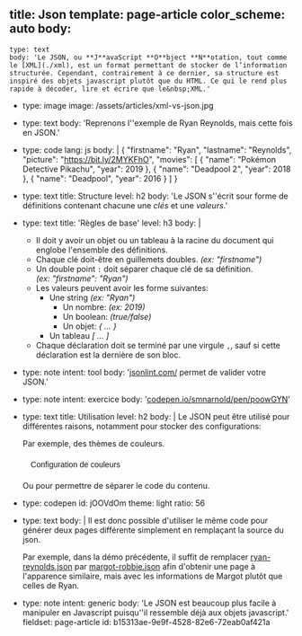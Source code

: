 title: Json
template: page-article
color_scheme: auto
body:
  -
    type: text
    body: 'Le JSON, ou **J**avaScript **O**bject **N**otation, tout comme le [XML](./xml), est un format permettant de stocker de l’information structurée. Cependant, contrairement à ce dernier, sa structure est inspiré des objets javascript plutôt que du HTML. Ce qui le rend plus rapide à décoder, lire et écrire que le&nbsp;XML.'
  -
    type: image
    image: /assets/articles/xml-vs-json.jpg
  -
    type: text
    body: 'Reprenons l''exemple de Ryan Reynolds, mais cette fois en&nbsp;JSON.'
  -
    type: code
    lang: js
    body: |
      {
        "firstname": "Ryan",
        "lastname": "Reynolds",
        "picture": "https://bit.ly/2MYKFhO",
        "movies": [
          {
            "name": "Pokémon Detective Pikachu",
            "year": 2019
          },
          {
            "name": "Deadpool 2",
            "year": 2018
          },
          {
            "name": "Deadpool",
            "year": 2016
          }
        ]
      }
  -
    type: text
    title: Structure
    level: h2
    body: 'Le JSON s''écrit sour forme de définitions contenant chacune une _clés_ et une _valeurs_.'
  -
    type: text
    title: 'Règles de base'
    level: h3
    body: |
      - Il doit y avoir un objet ou un tableau à la racine du document qui englobe l'ensemble des&nbsp;définitions.
      - Chaque clé doit-être en guillemets doubles. _(ex:&nbsp;"firstname")_
      - Un double point `:` doit séparer chaque clé de sa définition. _(ex:&nbsp;"firstname":&nbsp;"Ryan")_
      - Les valeurs peuvent avoir les forme&nbsp;suivantes:
      	- Une string _(ex:&nbsp;"Ryan")_
          - Un nombre: _(ex:&nbsp;2019)_
          - Un boolean: _(true/false)_
          - Un objet: _{ ... }_
      	- Un tableau _[ ... ]_
      - Chaque déclaration doit se terminé par une virgule `,`, sauf si cette déclaration est la dernière de son&nbsp;bloc.
  -
    type: note
    intent: tool
    body: '[jsonlint.com/](https://jsonlint.com/) permet de valider votre JSON.'
  -
    type: note
    intent: exercice
    body: '[codepen.io/smnarnold/pen/poowGYN](https://codepen.io/smnarnold/pen/poowGYN)'
  -
    type: text
    title: Utilisation
    level: h2
    body: |
      Le JSON peut être utilisé pour différentes raisons, notamment pour stocker des configurations:
      
      Par exemple, des thèmes de couleurs.
      
      <script>
        var demoJson = function() {
          fetch('https://i.smnarnold.com/colors/colors.json')
          .then(response => response.json())
          .then(result => {
            const index = Math.round(Math.random() * result.length);
            document.documentElement.style.setProperty('--primary', result[index][0]);
            document.documentElement.style.setProperty('--secondary', result[index][1]);
          }); 
        }
      </script>
      
      <button style="background: var(--secondary); color: var(--primary); font-size: 1em; border-radius: 100px; border: 0; padding: 0.5em 1em;" onclick="demoJson()">Configuration de couleurs</button>	
      
      Ou pour permettre de séparer le code du contenu.
  -
    type: codepen
    id: jOOVdOm
    theme: light
    ratio: 56
  -
    type: text
    body: |
      Il est donc possible d'utiliser le même code pour générer deux pages différente simplement en remplaçant la source du json.
      
      Par exemple, dans la démo précédente, il suffit de&nbsp;remplacer
      [ryan-reynolds.json](https://i.smnarnold.com/exercices/json/ryan-reynolds.json)
      par
      [margot-robbie.json](https://i.smnarnold.com/exercices/json/margot-robbie.json)
      afin d'obtenir une page à l'apparence similaire, mais avec les informations de Margot plutôt que celles de&nbsp;Ryan.
  -
    type: note
    intent: generic
    body: 'Le JSON est beaucoup plus facile à manipuler en Javascript puisqu''il ressemble déjà aux objets&nbsp;javascript.'
fieldset: page-article
id: b15313ae-9e9f-4528-82e6-72eab0af421a
